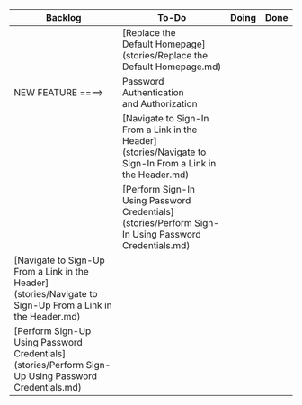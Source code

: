 | Backlog | To-Do | Doing | Done |
|---------|-------|-------|------|
| |[Replace the<br/>Default Homepage](stories/Replace the Default Homepage.md)
| NEW FEATURE ====> | Password Authentication<br/>and Authorization 
| |[Navigate to Sign-In<br/>From a Link in the Header](stories/Navigate to Sign-In From a Link in the Header.md)
| |[Perform Sign-In<br/>Using Password Credentials](stories/Perform Sign-In Using Password Credentials.md)
|[Navigate to Sign-Up<br/>From a Link in the Header](stories/Navigate to Sign-Up From a Link in the Header.md)
|[Perform Sign-Up<br/>Using Password Credentials](stories/Perform Sign-Up Using Password Credentials.md)
